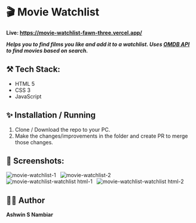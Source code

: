 # 🎬 Movie Watchlist

**Live: https://movie-watchlist-fawn-three.vercel.app/**

***Helps you to find films you like and add it to a watchlist. Uses [OMDB API](https://www.omdbapi.com/) to find movies based on search.***

## ⚒️ Tech Stack:
- HTML 5
- CSS 3
- JavaScript

## ✨ Installation / Running
1. Clone / Download the repo to your PC.
2. Make the changes/improvements in the folder and create PR to merge those changes. 

## 📸 Screenshots:

![movie-watchlist-1](https://github.com/user-attachments/assets/5d535e00-607b-4a08-b326-75f6c4d8d097)
&nbsp;
![movie-watchlist-2](https://github.com/user-attachments/assets/12d5089e-57d4-425f-92c3-ae4d77aaf164)
&nbsp;
![movie-watchlist-watchlist html-1](https://github.com/user-attachments/assets/13e09c58-58b8-40cd-8878-fdcf59d4e3c4)
&nbsp;
![movie-watchlist-watchlist html-2](https://github.com/user-attachments/assets/64952bfe-98e8-42b4-9352-16055ae10e3d)

## 🧔‍♂️ Author
**Ashwin S Nambiar**


